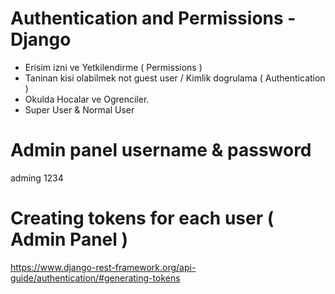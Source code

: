 # Authentication and Permissions - Django
- Erisim izni ve Yetkilendirme ( Permissions )
- Taninan kisi olabilmek not guest user / Kimlik dogrulama ( Authentication )
- Okulda Hocalar ve Ogrenciler.
- Super User & Normal User

# Admin panel username & password
adming
1234 

# Creating tokens for each user ( Admin Panel )
https://www.django-rest-framework.org/api-guide/authentication/#generating-tokens